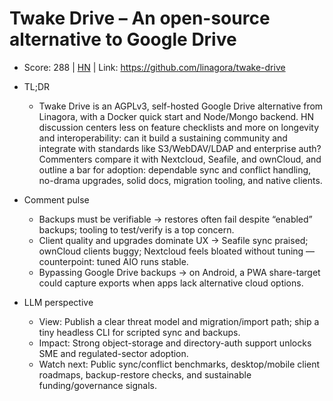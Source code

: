 # Twake Drive – An open-source alternative to Google Drive

- Score: 288 | [HN](https://news.ycombinator.com/item?id=45692984) | Link: https://github.com/linagora/twake-drive

- TL;DR
  - Twake Drive is an AGPLv3, self-hosted Google Drive alternative from Linagora, with a Docker quick start and Node/Mongo backend. HN discussion centers less on feature checklists and more on longevity and interoperability: can it build a sustaining community and integrate with standards like S3/WebDAV/LDAP and enterprise auth? Commenters compare it with Nextcloud, Seafile, and ownCloud, and outline a bar for adoption: dependable sync and conflict handling, no-drama upgrades, solid docs, migration tooling, and native clients.

- Comment pulse
  - Backups must be verifiable → restores often fail despite “enabled” backups; tooling to test/verify is a top concern.
  - Client quality and upgrades dominate UX → Seafile sync praised; ownCloud clients buggy; Nextcloud feels bloated without tuning — counterpoint: tuned AIO runs stable.
  - Bypassing Google Drive backups → on Android, a PWA share-target could capture exports when apps lack alternative cloud options.

- LLM perspective
  - View: Publish a clear threat model and migration/import path; ship a tiny headless CLI for scripted sync and backups.
  - Impact: Strong object-storage and directory-auth support unlocks SME and regulated-sector adoption.
  - Watch next: Public sync/conflict benchmarks, desktop/mobile client roadmaps, backup-restore checks, and sustainable funding/governance signals.
